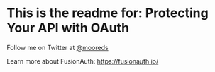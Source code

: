 This is the readme for: Protecting Your API with OAuth
============

Follow me on Twitter at [@mooreds](https://twitter.com/mooreds)

Learn more about FusionAuth: https://fusionauth.io/


